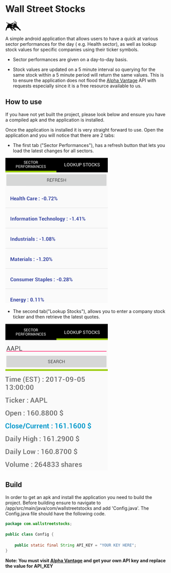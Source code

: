 # Wall Street Stocks
<img src="https://github.com/akapila011/Wall-Street-Stocks/blob/master/Resources/wall-street-bull.png?raw=true" alt="logo" width="48"/>

A simple android application that allows users to have a quick at various sector performances for the day 
( e.g. Health sector), as well as lookup stock values for specific companies using their ticker symbols.

* Sector performances are given on a day-to-day basis.

* Stock values are updated on a 5 minute interval so querying for the same stock within a 5 minute period will 
return the same values. This is to ensure the application does not flood the [Alpha Vantage](https://www.alphavantage.co/) API with requests 
especially since it is a free resource available to us.

## How to use

If you have not yet built the project, please look below and ensure you have a compiled apk and the application is installed.

Once the application is installed it is very straight forward to use. Open the application and you will notice 
that there are 2 tabs:
* The first tab ("Sector Performances"), has a refresh button that lets you load the latest changes for all sectors.
<img src="https://github.com/akapila011/Wall-Street-Stocks/blob/master/Resources/SectorPerformance.png?raw=true" alt="Sector Performances tab"/>

* The second tab("Lookup Stocks"), allows you to enter a company stock ticker and then retrieve the latest quotes. 
<img src="https://github.com/akapila011/Wall-Street-Stocks/blob/master/Resources/LookUpStock.png?raw=true" alt="Lookup Stocks tab"/>

## Build

In order to get an apk and install the application you need to build the project. Before building ensure to navigate to /app/src/main/java/com/wallstreetstocks and add 'Config.java'. The Config.java file should have the following code.
```java
package com.wallstreetstocks;

public class Config {

    public static final String API_KEY = "YOUR KEY HERE";
}
```
**Note: You must visit [Alpha Vantage](https://www.alphavantage.co/support/#api-key) and get your own API key and replace the value for API_KEY**
